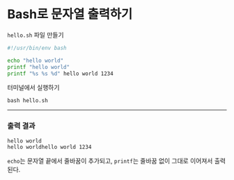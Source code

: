 # Bash로 문자열 출력하기

`hello.sh` 파일 만들기

```bash
#!/usr/bin/env bash

echo "hello world"
printf "hello world"
printf "%s %s %d" hello world 1234
```

터미널에서 실행하기

```
bash hello.sh
```

---

### 출력 결과

```
hello world
hello worldhello world 1234
```

`echo`는 문자열 끝에서 줄바꿈이 추가되고, `printf`는 줄바꿈 없이 그대로 이어져서 출력된다.
